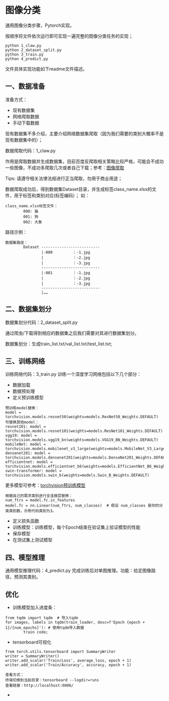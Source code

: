 # 图像分类
通用图像分类步骤，Pytorch实现。

按顺序将文件依次运行即可实现一遍完整的图像分类任务的实现；
```
python 1_claw.py
python 2_dataset_split.py
python 3_train.py
python 4_predict.py
```
文件具体实现功能如下readme文件描述。

## 一、数据准备
准备方式：
* 现有数据集
* 网络爬取数据
* 手动下载数据

现有数据集不多介绍，主要介绍网络数据集爬取（因为我们需要的类别大概率不是现有数据集中的）；

数据爬取代码：1_claw.py

作用是爬取数据并生成数据集，目前百度反爬取相关策略比较严格，可能会不成功一些图像，不成功多爬取几次或者自己下载；参考：[图像爬取](https://github.com/QianyanTech/Image-Downloader) 

Tips: 请遵守相关法律法规进行正当爬取，勿用于商业用途；

数据爬取成功后，得到数据集Dataset目录，并生成标签class_name.xlsx的文件，用于标签和类别对应(标签编码）；
如：
```
class_name.xlsx标签文件：
        000: 猫
        001: 狗
        002: 大象
```
路径示例：

```
数据集路径：
        Dataset --------------------------
                |-000         ｜-1.jpg
                |             ｜-2.jpg
                |             ｜-3.jpg
                --------------------------
                |-001         ｜-1.jpg
                |             ｜-2.jpg
                |             ｜-3.jpg
                --------------------------
                |……
```
## 二、数据集划分
数据集划分代码：2_dataset_split.py

通过爬虫/下载得到相应的数据集之后我们需要对其进行数据集划分。

数据集划分：生成train_list.txt/val_list.txt/test_list.txt;

## 三、训练网络
训练网络代码：3_train.py
训练一个深度学习网络包括以下几个部分：
* 数据加载
* 数据预处理
* 定义预训练模型
```
预训练model替换：
model = torchvision.models.resnet50(weights=models.ResNet50_Weights.DEFAULT)
可替换其他model：
resnet101: model = torchvision.models.resnet101(weights=models.ResNet101_Weights.DEFAULT)
vgg19: model = torchvision.models.vgg19_bn(weights=models.VGG19_BN_Weights.DEFAULT)
mobileNet: model = torchvision.models.mobilenet_v3_large(weights=models.MobileNet_V3_Large_Weights.DEFAULT)
densenet201: model = torchvision.models.densenet201(weights=models.DenseNet201_Weights.DEFAULT)
efficientnet: model = torchvision.models.efficientnet_b6(weights=models.EfficientNet_B6_Weights.DEFAULT)
swin-transformer: model = torchvision.models.swin_b(weights=models.Swin_B_Weights.DEFAULT)
```
更多模型可参考：[torchvision预训练模型](https://pytorch.org/vision/stable/models.html)

```
根据自己的需求类别进行全连接层替换：
num_ftrs = model.fc.in_features
model.fc = nn.Linear(num_ftrs, num_classes)  # 假设 num_classes 是你的分类类别数，示例代码类别为3。
```
* 定义损失函数
* 训练模型：训练模型，每个Epoch结束在验证集上验证模型的性能
* 保存模型
* 在测试集上测试模型
  
## 四、模型推理
通用模型推理代码：4_predict.py
完成训练后对单图推理。功能：给定图像路径，预测其类别。

## 优化
* 训练模型加入进度条：
```
from tqdm import tqdm  # 导入tqdm
for images, labels in tqdm(train_loader, desc=f'Epoch {epoch + 1}/{num_epochs}'): # 使用tqdm导入数据
        train code;
```
* tensorboard可视化
```
from torch.utils.tensorboard import SummaryWriter
writer = SummaryWriter()
writer.add_scalar('Train/Loss', average_loss, epoch + 1)
writer.add_scalar('Train/Accuracy', accuracy, epoch + 1)
```
```
查看方式：
终端切换到当前目录：tensorboard --logdir=runs
查看链接：http://localhost:6006/ 
```
* 

